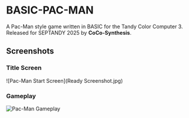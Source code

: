 # BASIC-PAC-MAN

A Pac-Man style game written in BASIC for the Tandy Color Computer 3. Released for SEPTANDY 2025 by **CoCo-Synthesis**.

## Screenshots

### Title Screen
![Pac-Man Start Screen](Ready Screenshot.jpg)

### Gameplay
![Pac-Man Gameplay](gameplay.png)
